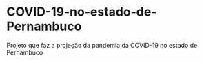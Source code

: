 # COVID-19-no-estado-de-Pernambuco
Projeto que faz a projeção da pandemia da COVID-19 no estado de Pernambuco
